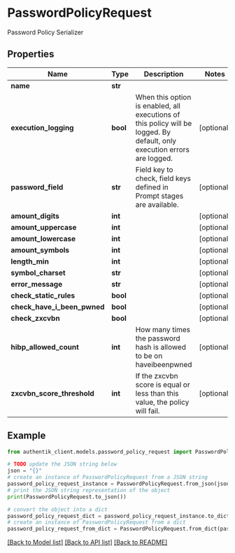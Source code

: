 # PasswordPolicyRequest

Password Policy Serializer

## Properties

Name | Type | Description | Notes
------------ | ------------- | ------------- | -------------
**name** | **str** |  | 
**execution_logging** | **bool** | When this option is enabled, all executions of this policy will be logged. By default, only execution errors are logged. | [optional] 
**password_field** | **str** | Field key to check, field keys defined in Prompt stages are available. | [optional] 
**amount_digits** | **int** |  | [optional] 
**amount_uppercase** | **int** |  | [optional] 
**amount_lowercase** | **int** |  | [optional] 
**amount_symbols** | **int** |  | [optional] 
**length_min** | **int** |  | [optional] 
**symbol_charset** | **str** |  | [optional] 
**error_message** | **str** |  | [optional] 
**check_static_rules** | **bool** |  | [optional] 
**check_have_i_been_pwned** | **bool** |  | [optional] 
**check_zxcvbn** | **bool** |  | [optional] 
**hibp_allowed_count** | **int** | How many times the password hash is allowed to be on haveibeenpwned | [optional] 
**zxcvbn_score_threshold** | **int** | If the zxcvbn score is equal or less than this value, the policy will fail. | [optional] 

## Example

```python
from authentik_client.models.password_policy_request import PasswordPolicyRequest

# TODO update the JSON string below
json = "{}"
# create an instance of PasswordPolicyRequest from a JSON string
password_policy_request_instance = PasswordPolicyRequest.from_json(json)
# print the JSON string representation of the object
print(PasswordPolicyRequest.to_json())

# convert the object into a dict
password_policy_request_dict = password_policy_request_instance.to_dict()
# create an instance of PasswordPolicyRequest from a dict
password_policy_request_from_dict = PasswordPolicyRequest.from_dict(password_policy_request_dict)
```
[[Back to Model list]](../README.md#documentation-for-models) [[Back to API list]](../README.md#documentation-for-api-endpoints) [[Back to README]](../README.md)


